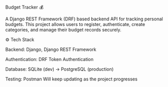 

Budget Tracker 💰

A Django REST Framework (DRF) based backend API for tracking personal budgets.
This project allows users to register, authenticate, create categories, and manage their budget records securely.

⚙️ Tech Stack

Backend: Django, Django REST Framework

Authentication: DRF Token Authentication

Database: SQLite (dev) → PostgreSQL (production)

Testing: Postman
Will keep updating as the project progresses
